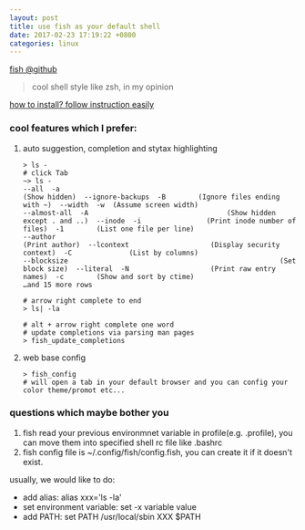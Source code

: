```yaml
---
layout: post
title: use fish as your default shell
date: 2017-02-23 17:19:22 +0800
categories: linux
---
```

[fish @github](https://github.com/fish-shell/fish-shell/) 

> cool shell style like zsh, in my opinion

[how to install? follow instruction easily](https://fishshell.com/)

### cool features which I prefer:

1. auto suggestion, completion and stytax highlighting
    
    ```
    > ls -
    # click Tab
    ~> ls -
    --all  -a                                                        (Show hidden)  --ignore-backups  -B        (Ignore files ending with ~)  --width  -w  (Assume screen width)
    --almost-all  -A                                  (Show hidden except . and ..)  --inode  -i                (Print inode number of files)  -1        (List one file per line)
    --author                                                        (Print author)  --lcontext                    (Display security context)  -C              (List by columns)
    --blocksize                                                    (Set block size)  --literal  -N                    (Print raw entry names)  -c        (Show and sort by ctime)
    …and 15 more rows

    # arrow right complete to end
    > ls| -la

    # alt + arrow right complete one word
    # update completions via parsing man pages
    > fish_update_completions
    ```

2. web base config

    ```
    > fish_config
    # will open a tab in your default browser and you can config your color theme/promot etc...
    ```

### questions which maybe bother you

1. fish read your previous environmnet variable in profile(e.g. .profile), you can move them into specified shell rc file like .bashrc
2. fish config file is ~/.config/fish/config.fish, you can create it if it doesn't exist.

usually, we would like to do:
 
- add alias: alias xxx='ls -la'
- set environment variable: set -x variable value
- add PATH: set PATH /usr/local/sbin XXX $PATH
